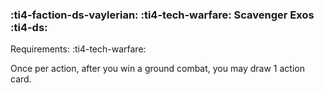 ### :ti4-faction-ds-vaylerian: :ti4-tech-warfare: **Scavenger Exos** :ti4-ds:

Requirements: :ti4-tech-warfare:

Once per action, after you win a ground combat, you may draw 1 action card.
